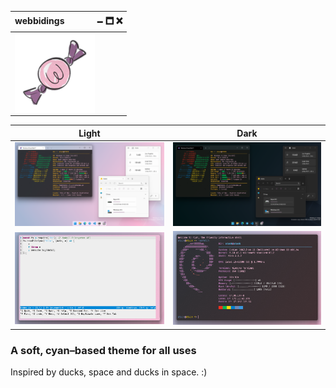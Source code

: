 | webbidingsㅤㅤㅤㅤ🗕 🗖 ❌ |
| ------------------------- |
| <img src='./assets/webbidings-tiny196.png' width='128' align='center'/> |

<!-- example screenshots -->
| Light | Dark |
| ----- | ---- |
| ![Webbidings on Windows 11](./assets/screenshots/example-light-windows.png) | ![Webbidings Dark on Windows 11](./assets/screenshots/example-dark-windows.png) |
| ![micro in Webbidings for Windows Terminal](./assets/screenshots/example-micro.png) | ![Webbidings for neofetch](./assets/screenshots/example-neofetch.png) |

### A soft, cyan–based theme for all uses
Inspired by ducks, space and ducks in space. :)

